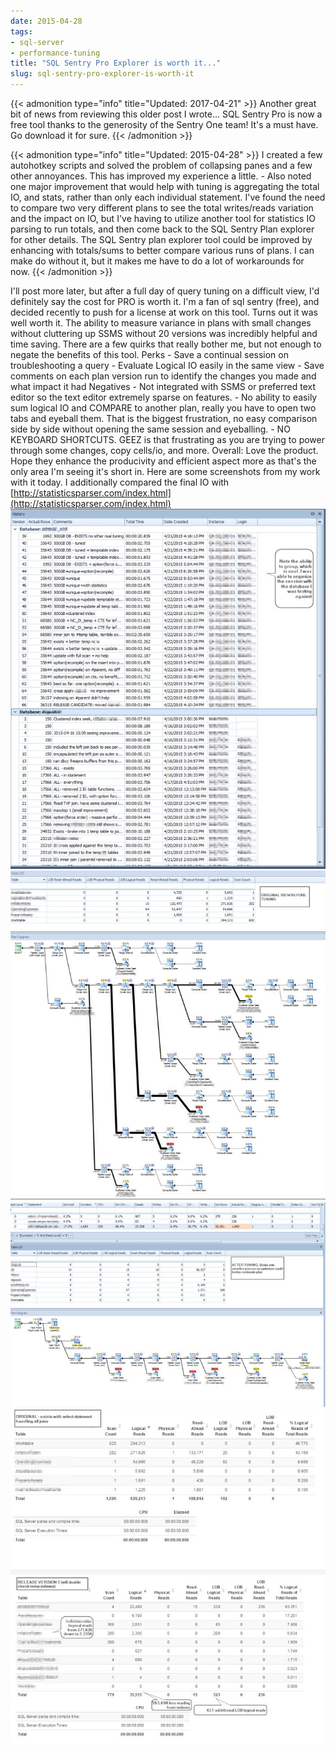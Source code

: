 ```yaml
---
date: 2015-04-28
tags:
- sql-server
- performance-tuning
title: "SQL Sentry Pro Explorer is worth it..."
slug: sql-sentry-pro-explorer-is-worth-it
---
```


{{< admonition type="info" title="Updated: 2017-04-21" >}}
Another great bit of news from reviewing this older post I wrote... SQL Sentry Pro is now a free tool thanks to the generosity of the Sentry One team! It's a must have. Go download it for sure.
{{< /admonition >}}


{{< admonition type="info" title="Updated: 2015-04-28" >}}
I created a few autohotkey scripts and solved the problem of collapsing panes and a few other annoyances. This has improved my experience a little. - Also noted one major improvement that would help with tuning is aggregating the total IO, and stats, rather than only each individual statement. I've found the need to compare two very different plans to see the total writes/reads variation and the impact on IO, but I've having to utilize another tool for statistics IO parsing to run totals, and then come back to the SQL Sentry Plan explorer for other details. The SQL Sentry plan explorer tool could be improved by enhancing with totals/sums to better compare various runs of plans. I can make do without it, but it makes me have to do a lot of workarounds for now.
{{< /admonition >}}


I'll post more later, but after a full day of query tuning on a difficult view, I'd definitely say the cost for PRO is worth it. I'm a fan of sql sentry (free), and decided recently to push for a license at work on this tool. Turns out it was well worth it. The ability to measure variance in plans with small changes without cluttering up SSMS without 20 versions was incredibly helpful and time saving. There are a few quirks that really bother me, but not enough to negate the benefits of this tool. Perks - Save a continual session on troubleshooting a query - Evaluate Logical IO easily in the same view - Save comments on each plan version run to identify the changes you made and what impact it had Negatives - Not integrated with SSMS or preferred text editor so the text editor extremely sparse on features. - No ability to easily sum logical IO and COMPARE to another plan, really you have to open two tabs and eyeball them. That is the biggest frustration, no easy comparison side by side without opening the same session and eyeballing. - NO KEYBOARD SHORTCUTS. GEEZ is that frustrating as you are trying to power through some changes, copy cells/io, and more. Overall: Love the product. Hope they enhance the producivity and efficient aspect more as that's the only area I'm seeing it's short in. Here are some screenshots from my work with it today. I additionally compared the final IO with [http://statisticsparser.com/index.html](http://statisticsparser.com/index.html)
![Image SQL Tuning Session 1](images/Microsoft_SQL_Server_Management_Studio-2015-04-22_17_00_36_x9rdtc.png)
![Image SQL Tuning Session 2](images/SQL_Sentry_Plan_Explorer_PRO-2015-04-22_17_03_44_mgscfz.png)
![Image SQL Tuning Session 3](images/SQL_Sentry_Plan_Explorer_PRO-2015-04-22_17_05_06_gef52g.png)
![Image SQL Tuning Session 4](images/Statistics_Parser-2015-04-22_16_32_34-2015-04-22_17_08_21_CLEANED_ntkowe.png)
![Image SQL Tuning Session 5](images/new_version-2015-04-22_16_35_36-2015-04-22_17_08_48_CLEANED_zejqww.png)
